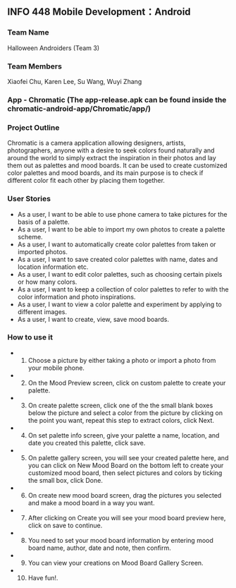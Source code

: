## INFO 448 Mobile Development：Android
### Team Name
Halloween Androiders (Team 3)
### Team Members
Xiaofei Chu, Karen Lee, Su Wang, Wuyi Zhang
### App - Chromatic (The app-release.apk can be found inside the chromatic-android-app/Chromatic/app/)
### Project Outline
Chromatic is a camera application allowing designers, artists, photographers, anyone with a desire to seek colors found naturally and around the world to simply extract the inspiration in their photos and lay them out as palettes and mood boards. It can be used to create customized color palettes and mood boards, and its main purpose is to check if different color fit each other by placing them together.
### User Stories
* As a user, I want to be able to use phone camera to take pictures for the basis of a palette.
* As a user, I want to be able to import my own photos to create a palette scheme.
* As a user, I want to automatically create color palettes from taken or imported photos.
* As a user, I want to save created color palettes with name, dates and location information etc.
* As a user, I want to edit color palettes, such as choosing certain pixels or how many colors.
* As a user, I want to keep a collection of color palettes to refer to with the color information and photo inspirations.
* As a user, I want to view a color palette and experiment by applying to different images.
* As a user, I want to create, view, save mood boards.
### How to use it
* 1. Choose a picture by either taking a photo or import a photo from your mobile phone.
* 2. On the Mood Preview screen, click on custom palette to create your palette.
* 3. On create palette screen, click one of the the small blank boxes below the picture and select a color from the picture by clicking on the point you want, repeat this step to extract colors, click Next.
* 4. On set palette info screen, give your palette a name, location, and date you created this palette, click save.
* 5. On palette gallery screen, you will see your created palette here, and you can click on New Mood Board on the bottom left to create your customized mood board, then select pictures and colors by ticking the small box, click Done.
* 6. On create new mood board screen, drag the pictures you selected and make a mood board in a way you want.
* 7. After clicking on Create you will see your mood board preview here, click on save to continue. 
* 8. You need to set your mood board information by entering mood board name, author, date and note, then confirm.
* 9. You can view your creations on Mood Board Gallery Screen.
* 10. Have fun!.
